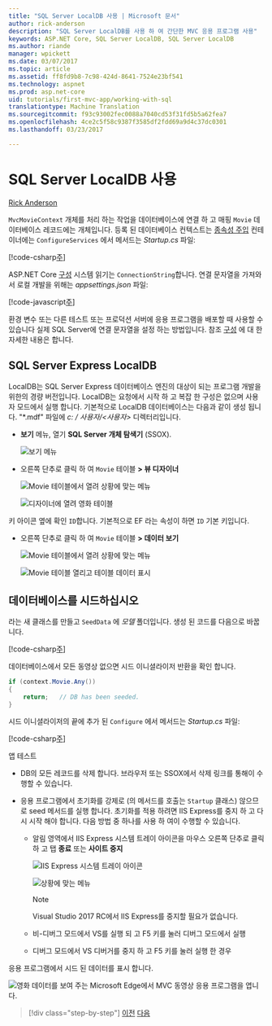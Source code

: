 ```yaml
---
title: "SQL Server LocalDB 사용 | Microsoft 문서"
author: rick-anderson
description: "SQL Server LocalDB를 사용 하 여 간단한 MVC 응용 프로그램 사용"
keywords: ASP.NET Core, SQL Server LocalDB, SQL Server LocalDB
ms.author: riande
manager: wpickett
ms.date: 03/07/2017
ms.topic: article
ms.assetid: ff8fd9b8-7c98-424d-8641-7524e23bf541
ms.technology: aspnet
ms.prod: asp.net-core
uid: tutorials/first-mvc-app/working-with-sql
translationtype: Machine Translation
ms.sourcegitcommit: f93c93002fec0088a7040cd53f31fd5b5a62fea7
ms.openlocfilehash: 4ce2c5f58c9387f3585df2fdd69a9d4c37dc0301
ms.lasthandoff: 03/23/2017

---
```

# <a name="working-with-sql-server-localdb"></a>SQL Server LocalDB 사용

[Rick Anderson](https://twitter.com/RickAndMSFT)

`MvcMovieContext` 개체를 처리 하는 작업을 데이터베이스에 연결 하 고 매핑 `Movie` 데이터베이스 레코드에는 개체입니다. 등록 된 데이터베이스 컨텍스트는 [종속성 주입](xref:fundamentals/dependency-injection) 컨테이너에는 `ConfigureServices` 에서 메서드는 *Startup.cs* 파일:

[!code-csharp[주](start-mvc/sample/MvcMovie/Startup.cs?name=snippet_cs&highlight=6-8)]

ASP.NET Core [구성](xref:fundamentals/configuration) 시스템 읽기는 `ConnectionString`합니다. 연결 문자열을 가져와서 로컬 개발을 위해는 *appsettings.json* 파일:

[!code-javascript[주](start-mvc/sample/MvcMovie/appsettings.json?highlight=3&range=8-10)]

환경 변수 또는 다른 테스트 또는 프로덕션 서버에 응용 프로그램을 배포할 때 사용할 수 있습니다 실제 SQL Server에 연결 문자열을 설정 하는 방법입니다. 참조 [구성](xref:fundamentals/configuration) 에 대 한 자세한 내용은 합니다.

## <a name="sql-server-express-localdb"></a>SQL Server Express LocalDB

LocalDB는 SQL Server Express 데이터베이스 엔진의 대상이 되는 프로그램 개발을 위한의 경량 버전입니다. LocalDB는 요청에서 시작 하 고 복잡 한 구성은 없으며 사용자 모드에서 실행 합니다. 기본적으로 LocalDB 데이터베이스는 다음과 같이 생성 됩니다. "\*.mdf" 파일에 *c: / 사용자/\<사용자\>* 디렉터리입니다.

* **보기** 메뉴, 열기 **SQL Server 개체 탐색기** (SSOX).

  ![보기 메뉴](working-with-sql/_static/ssox.png)

* 오른쪽 단추로 클릭 하 여 `Movie` 테이블 **> 뷰 디자이너**

  ![Movie 테이블에서 열려 상황에 맞는 메뉴](working-with-sql/_static/design.png)

  ![디자이너에 열려 영화 테이블](working-with-sql/_static/dv.png)

키 아이콘 옆에 확인 `ID`합니다. 기본적으로 EF 라는 속성이 하면 `ID` 기본 키입니다.

* 오른쪽 단추로 클릭 하 여 `Movie` 테이블 **> 데이터 보기**

  ![Movie 테이블에서 열려 상황에 맞는 메뉴](working-with-sql/_static/ssox2.png)

  ![Movie 테이블 열리고 테이블 데이터 표시](working-with-sql/_static/vd22.png)

## <a name="seed-the-database"></a>데이터베이스를 시드하십시오

라는 새 클래스를 만들고 `SeedData` 에 *모델* 폴더입니다. 생성 된 코드를 다음으로 바꿉니다.

[!code-csharp[주](start-mvc/sample/MvcMovie/Models/SeedData.cs?name=snippet_1)]

데이터베이스에서 모든 동영상 없으면 시드 이니셜라이저 반환을 확인 합니다.

```csharp
if (context.Movie.Any())
{
    return;   // DB has been seeded.
}
```

시드 이니셜라이저의 끝에 추가 된 `Configure` 에서 메서드는 *Startup.cs* 파일:

[!code-csharp[주](start-mvc/sample/MvcMovie/Startup.cs?highlight=9&name=snippet_seed)]

앱 테스트

* DB의 모든 레코드를 삭제 합니다. 브라우저 또는 SSOX에서 삭제 링크를 통해이 수행할 수 있습니다.
* 응용 프로그램에서 초기화를 강제로 (의 메서드를 호출는 `Startup` 클래스) 않으므로 seed 메서드를 실행 합니다. 초기화를 적용 하려면 IIS Express를 중지 하 고 다시 시작 해야 합니다. 다음 방법 중 하나를 사용 하 여이 수행할 수 있습니다.

  * 알림 영역에서 IIS Express 시스템 트레이 아이콘을 마우스 오른쪽 단추로 클릭 하 고 탭 **종료** 또는 **사이트 중지**

    ![IIS Express 시스템 트레이 아이콘](working-with-sql/_static/iisExIcon.png)

    ![상황에 맞는 메뉴](working-with-sql/_static/stopIIS.png)

    > [!Note]
    > Visual Studio 2017 RC에서 IIS Express를 중지할 필요가 없습니다.

   * 비-디버그 모드에서 VS를 실행 되 고 F5 키를 눌러 디버그 모드에서 실행
   * 디버그 모드에서 VS 디버거를 중지 하 고 F5 키를 눌러 실행 한 경우
   
응용 프로그램에서 시드 된 데이터를 표시 합니다.

![영화 데이터를 보여 주는 Microsoft Edge에서 MVC 동영상 응용 프로그램을 엽니다.](working-with-sql/_static/m55.png)

>[!div class="step-by-step"]
[이전](adding-model.md)
[다음](controller-methods-views.md)  

